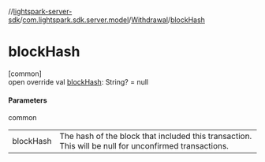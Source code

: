 //[lightspark-server-sdk](../../../index.md)/[com.lightspark.sdk.server.model](../index.md)/[Withdrawal](index.md)/[blockHash](block-hash.md)

# blockHash

[common]\
open override val [blockHash](block-hash.md): String? = null

#### Parameters

common

| | |
|---|---|
| blockHash | The hash of the block that included this transaction. This will be null for unconfirmed transactions. |
